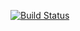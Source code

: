 [![Build Status](https://travis-ci.org/olegvasilev1999/graph001.svg?branch=master)](https://travis-ci.org/olegvasilev1999/graph001)
